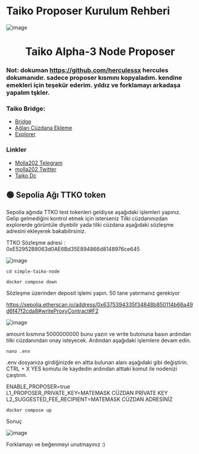 # Taiko Proposer Kurulum Rehberi
![image](https://user-images.githubusercontent.com/101635385/210137987-bdc3fe6f-270d-40f8-b843-d927a58ca6e9.png)


<h1 align="center"> Taiko Alpha-3 Node Proposer </h1>
</h1>

### Not: dokuman https://github.com/herculessx hercules dokumanıdır. sadece proposer kısmını kopyaladım. kendine emekleri için teşekür ederim. yıldız ve forklamayı arkadaşa yapalım tşkler.
### Taiko Bridge:

 * [Bridge](https://bridge.test.taiko.xyz/#/)
 * [Ağları Cüzdana Ekleme ](https://chainid.network/)
 * [Explorer](https://explorer.test.taiko.xyz/)

 
 ### Linkler
 * [Molla202 Telegram](https://t.me/gokhan_molla)
 * [molla202 Twitter](https://twitter.com/gokhan_molla)
 * [Taiko Dc](https://discord.gg/taikoxyz)
 



## 🟢 Sepolia Ağı TTKO token



Sepolia ağında TTKO test tokenleri geldiyse aşağıdaki işlemleri yapınız.  Gelip gelmediğini kontrol etmek için isterseniz Tilki cüzdanınızdan explorerde görüntüle diyebilir yada tilki cüzdana aşağıdaki sözleşme adresini ekleyerek bakabilirsiniz.

TTKO Sözleşme adresi : 0xE52952B8063d0AE6Bd35E894866d8148976ce645

![image](https://github.com/herculessx/Taiko-Testnet-Node/assets/101635385/1c8eae94-c247-4413-b3f0-40511b1b6416)



```
cd simple-taiko-node
```

```
docker compose down
```



Sözleşme üzerinden deposit işlemi yapın. 50 tane yatırmanız gerekiyor

https://sepolia.etherscan.io/address/0x6375394335f34848b850114b66a49d6f47f2cda8#writeProxyContract#F2

![image](https://github.com/herculessx/Taiko-Testnet-Node/assets/101635385/fc15ef0d-9fa3-4cee-ab58-5279f36b7737)


amount kısmına 5000000000  bunu yazın ve write butonuna basın ardından tilki cüzdanından onay isteyecek. Ardından aşağıdaki işlemlere devam edin.


```
nano .env
```

.env dosyanıza girdiğinizde en altta bulunan alanı aşağıdaki gibi değiştirin. CTRL + X YES komutu ile kaydedin ardından alttaki komut ile nodenizi çaıştırın.


ENABLE_PROPOSER=true <br>
L1_PROPOSER_PRIVATE_KEY=MATEMASK CÜZDAN PRİVATE KEY <br>
L2_SUGGESTED_FEE_RECIPIENT=MATEMASK CÜZDAN ADRESİNİZ <br>



```
docker compose up
```

Sonuç

![image](https://github.com/herculessx/Taiko-Testnet-Node/assets/101635385/6987b0a2-a5d7-4b96-a14e-1806cce648be)


Forklamayı ve beğenmeyi unutmayınız :)
